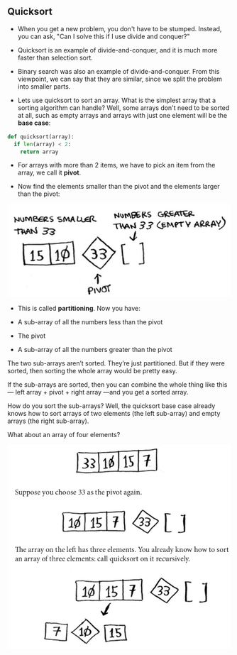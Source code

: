 ## Quicksort

- When you get a new problem, you don't have to be stumped. Instead, you can ask, "Can I solve this if I use divide and conquer?"

- Quicksort is an example of divide-and-conquer, and it is much more faster than selection sort.

- Binary search was also an example of divide-and-conquer. From this viewpoint, we can say that they are similar, since we split the problem into smaller parts.

- Lets use quicksort to sort an array. What is the simplest array that a sorting algorithm can handle? Well, some arrays don't need to be sorted at all, such as empty arrays and arrays with just one element will be the **base case**:

```python
def quicksort(array):
  if len(array) < 2:
    return array
```

- For arrays with more than 2 items, we have to pick an item from the array, we call it **pivot**.

- Now find the elements smaller than the pivot and the elements larger than the pivot:

![pivot](images/pivot.png)

- This is called **partitioning**. Now you have:

- A sub-array of all the numbers less than the pivot
- The pivot
- A sub-array of all the numbers greater than the pivot

The two sub-arrays aren’t sorted. They’re just partitioned. But if they were sorted, then sorting the whole array would be pretty easy.

If the sub-arrays are sorted, then you can combine the whole thing like this— left array + pivot + right array —and you get a sorted array.

How do you sort the sub-arrays? Well, the quicksort base case already knows how to sort arrays of two elements (the left sub-array) and empty arrays (the right sub-array).

What about an array of four elements?

![quicksort-recursion](images/quicksort-recursion.png)
